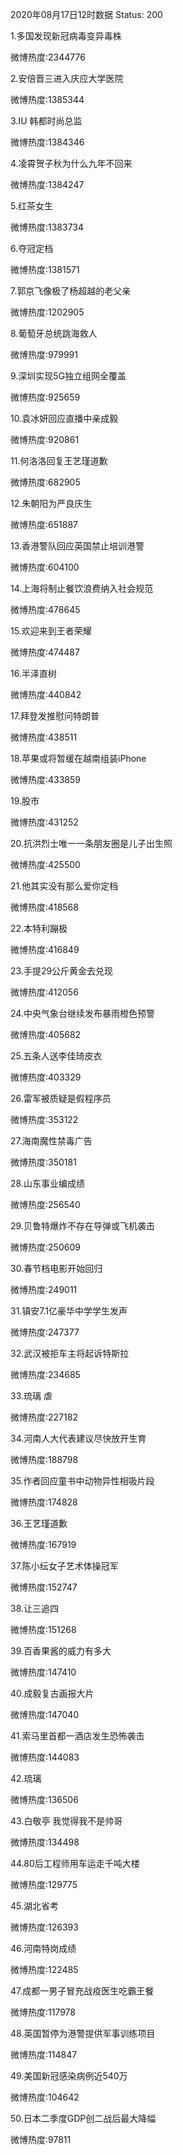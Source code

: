 2020年08月17日12时数据
Status: 200

1.多国发现新冠病毒变异毒株

微博热度:2344776

2.安倍晋三进入庆应大学医院

微博热度:1385344

3.IU 韩都时尚总监

微博热度:1384346

4.凌霄贺子秋为什么九年不回来

微博热度:1384247

5.红茶女生

微博热度:1383734

6.夺冠定档

微博热度:1381571

7.郭京飞像极了杨超越的老父亲

微博热度:1202905

8.葡萄牙总统跳海救人

微博热度:979991

9.深圳实现5G独立组网全覆盖

微博热度:925659

10.袁冰妍回应直播中亲成毅

微博热度:920861

11.何洛洛回复王艺瑾道歉

微博热度:682905

12.朱朝阳为严良庆生

微博热度:651887

13.香港警队回应英国禁止培训港警

微博热度:604100

14.上海将制止餐饮浪费纳入社会规范

微博热度:478645

15.欢迎来到王者荣耀

微博热度:474487

16.半泽直树

微博热度:440842

17.拜登发推慰问特朗普

微博热度:438511

18.苹果或将暂缓在越南组装iPhone

微博热度:433859

19.股市

微博热度:431252

20.抗洪烈士唯一一条朋友圈是儿子出生照

微博热度:425500

21.他其实没有那么爱你定档

微博热度:418568

22.本特利蹦极

微博热度:416849

23.手提29公斤黄金去兑现

微博热度:412056

24.中央气象台继续发布暴雨橙色预警

微博热度:405682

25.五条人送李佳琦皮衣

微博热度:403329

26.雷军被质疑是假程序员

微博热度:353122

27.海南魔性禁毒广告

微博热度:350181

28.山东事业编成绩

微博热度:256540

29.贝鲁特爆炸不存在导弹或飞机袭击

微博热度:250609

30.春节档电影开始回归

微博热度:249011

31.镇安7.1亿豪华中学学生发声

微博热度:247377

32.武汉被拒车主将起诉特斯拉

微博热度:234685

33.琉璃 虐

微博热度:227182

34.河南人大代表建议尽快放开生育

微博热度:188798

35.作者回应童书中动物异性相吸片段

微博热度:174828

36.王艺瑾道歉

微博热度:167919

37.陈小纭女子艺术体操冠军

微博热度:152747

38.让三追四

微博热度:151268

39.百香果酱的威力有多大

微博热度:147410

40.成毅复古画报大片

微博热度:147040

41.索马里首都一酒店发生恐怖袭击

微博热度:144083

42.琉璃

微博热度:136506

43.白敬亭 我觉得我不是帅哥

微博热度:134498

44.80后工程师用车运走千吨大楼

微博热度:129775

45.湖北省考

微博热度:126393

46.河南特岗成绩

微博热度:122485

47.成都一男子冒充战疫医生吃霸王餐

微博热度:117978

48.英国暂停为港警提供军事训练项目

微博热度:114847

49.美国新冠感染病例近540万

微博热度:104642

50.日本二季度GDP创二战后最大降幅

微博热度:97811

